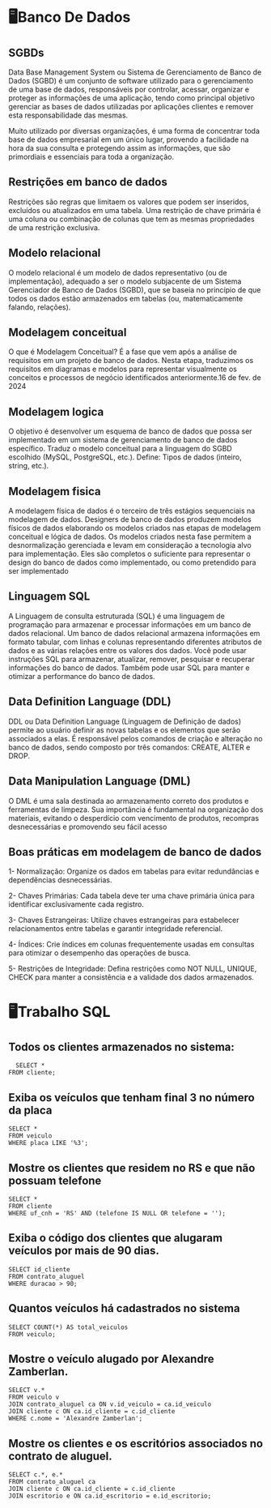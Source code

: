 # 🖥Banco De Dados

## SGBDs
Data Base Management System ou Sistema de Gerenciamento de Banco de Dados (SGBD) é um conjunto de software utilizado para o gerenciamento de uma base de dados, responsáveis por controlar, acessar, organizar e proteger as informações de uma aplicação, tendo como principal objetivo gerenciar as bases de dados utilizadas por aplicações clientes e remover esta responsabilidade das mesmas.

Muito utilizado por diversas organizações, é uma forma de concentrar toda base de dados empresarial em um único lugar, provendo a facilidade na hora da sua consulta e protegendo assim as informações, que são primordiais e essenciais para toda a organização.

## Restrições em banco de dados
Restrições são regras que limitaem os valores que podem ser inseridos, excluídos ou atualizados em uma tabela. Uma restrição de chave primária é uma coluna ou combinação de colunas que tem as mesmas propriedades de uma restrição exclusiva.

## Modelo relacional
O modelo relacional é um modelo de dados representativo (ou de implementação), adequado a ser o modelo subjacente de um Sistema Gerenciador de Banco de Dados (SGBD), que se baseia no princípio de que todos os dados estão armazenados em tabelas (ou, matematicamente falando, relações).

## Modelagem conceitual
O que é Modelagem Conceitual? É a fase que vem após a análise de requisitos em um projeto de banco de dados. Nesta etapa, traduzimos os requisitos em diagramas e modelos para representar visualmente os conceitos e processos de negócio identificados anteriormente.16 de fev. de 2024

## Modelagem logica
O objetivo é desenvolver um esquema de banco de dados que possa ser implementado em um sistema de gerenciamento de banco de dados específico. Traduz o modelo conceitual para a linguagem do SGBD escolhido (MySQL, PostgreSQL, etc.). Define: Tipos de dados (inteiro, string, etc.).

## Modelagem fisica
A modelagem física de dados é o terceiro de três estágios sequenciais na modelagem de dados. Designers de banco de dados produzem modelos físicos de dados elaborando os modelos criados nas etapas de modelagem conceitual e lógica de dados. Os modelos criados nesta fase permitem a desnormalização gerenciada e levam em consideração a tecnologia alvo para implementação. Eles são completos o suficiente para representar o design do banco de dados como implementado, ou como pretendido para ser implementado

## Linguagem SQL
A Linguagem de consulta estruturada (SQL) é uma linguagem de programação para armazenar e processar informações em um banco de dados relacional. Um banco de dados relacional armazena informações em formato tabular, com linhas e colunas representando diferentes atributos de dados e as várias relações entre os valores dos dados. Você pode usar instruções SQL para armazenar, atualizar, remover, pesquisar e recuperar informações do banco de dados. Também pode usar SQL para manter e otimizar a performance do banco de dados.

## Data Definition Language (DDL)
DDL ou Data Definition Language (Linguagem de Definição de dados) permite ao usuário definir as novas tabelas e os elementos que serão associados a elas. É responsável pelos comandos de criação e alteração no banco de dados, sendo composto por três comandos: CREATE, ALTER e DROP.

## Data Manipulation Language (DML)
O DML é uma sala destinada ao armazenamento correto dos produtos e ferramentas de limpeza. Sua importância é fundamental na organização dos materiais, evitando o desperdício com vencimento de produtos, recompras desnecessárias e promovendo seu fácil acesso

## Boas práticas em modelagem de banco de dados
1- Normalização: Organize os dados em tabelas para evitar redundâncias e dependências desnecessárias.

2- Chaves Primárias: Cada tabela deve ter uma chave primária única para identificar exclusivamente cada registro.

3- Chaves Estrangeiras: Utilize chaves estrangeiras para estabelecer relacionamentos entre tabelas e garantir integridade referencial.

4- Índices: Crie índices em colunas frequentemente usadas em consultas para otimizar o desempenho das operações de busca.

5- Restrições de Integridade: Defina restrições como NOT NULL, UNIQUE, CHECK para manter a consistência e a validade dos dados armazenados.

# 🖥Trabalho SQL

## Todos os clientes armazenados no sistema:

      SELECT *
    FROM cliente;

## Exiba os veículos que tenham final 3 no número da placa

    SELECT *
    FROM veiculo
    WHERE placa LIKE '%3';

## Mostre os clientes que residem no RS e que não possuam telefone

    SELECT *
    FROM cliente
    WHERE uf_cnh = 'RS' AND (telefone IS NULL OR telefone = '');

## Exiba o código dos clientes que alugaram veículos por mais de 90 dias.

    SELECT id_cliente
    FROM contrato_aluguel
    WHERE duracao > 90;
    
## Quantos veículos há cadastrados no sistema

    SELECT COUNT(*) AS total_veiculos
    FROM veiculo;

## Mostre o veículo alugado por Alexandre Zamberlan.

    SELECT v.*
    FROM veiculo v
    JOIN contrato_aluguel ca ON v.id_veiculo = ca.id_veiculo
    JOIN cliente c ON ca.id_cliente = c.id_cliente
    WHERE c.nome = 'Alexandre Zamberlan';

## Mostre os clientes e os escritórios associados no contrato de aluguel.

    SELECT c.*, e.*
    FROM contrato_aluguel ca
    JOIN cliente c ON ca.id_cliente = c.id_cliente
    JOIN escritorio e ON ca.id_escritorio = e.id_escritorio;










